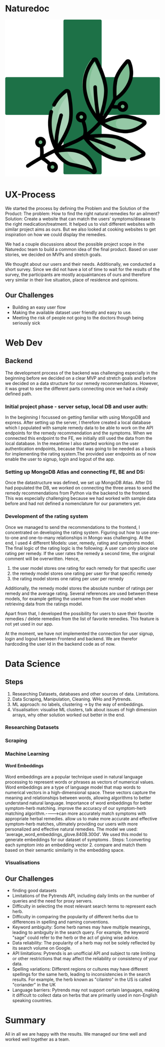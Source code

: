 # Naturedoc 
![Logo](https://github.com/TechLabs-Berlin/wt23-naturdoc/blob/main/UX/logoNaturdoc.png)


# UX-Process 
We started the process by defining the Problem and the Solution of the Product: The problem: How to find the right natural remedies for an ailment? Solution: Create a website that can match the users’ symptoms/disease to the right medication/treatment. It helped us to visit different websites with similar project aims as ours. But we also looked at cooking websites to get inspiration on how we could display the remedies. 

We had a couple discussions about the possible project scope in the Naturedoc team to build a common idea of the final product. Based on user stories, we decided on MVPs and stretch goals. 

We thought about our users and their needs. Additionally, we conducted a short survey. Since we did not have a lot of time to wait for the results of the survey, the participants are mostly acquaintances of ours and therefore very similar in their live situation, place of residence and opinions. 


## Our Challenges 
- Building an easy user flow 
- Making the available dataset user friendly and easy to use. 
- Meeting the risk of people not going to the doctors though being seriously sick 

# Web Dev

## Backend

The development process of the backend was challenging especially in the beginning before we decided on a clear MVP and stretch goals and before we decided on a data structure for our remedy recommendations. However, it was great to see the different parts connecting once we had a clealy defined path. 

### Initial project phase - server setup, local DB and user auth:
In the beginning I focussed on getting familiar with using MongoDB and express. After setting up the server, I therefore created a local database which I populated with sample remedy data to be able to work on the API endpoints for the remedy recommendation and the symptoms. When we connected this endpoint to the FE, we initially still used the data from the local database. 
In the meantime I also started working on the user authentication endpoints, because that was going to be needed as a basis for implementing the rating system.The provided user endpoints as of now enable the user to signup, login and logout of the app. 

### Setting up MongoDB Atlas and connecting FE, BE and DS:
Once the datastructure was defined, we set up MongoDB Atlas. After DS had populated the DB, we worked on connecting the three areas to send the remedy recommendations from Python via the backend to the frontend. This was especially challenging because we had worked with sample data before and had not defined a nomenclature for our parameters yet. 

### Development of the rating system 
Once we managed to send the recommendations to the frontend, I concentrated on developing the rating system. Figuring out how to use one-to-one and one-to-many relationships in Mongo was challenging. At the end, I used 4 different Models: user, remedy, rating and symptoms model. The final logic of the rating logic is the following: 
A user can only place one rating per remedy. If the user rates the remedy a second time, the original comment will be overwritten. Hence, 
1. the user model stores one rating for each remedy for that specific user
2. the remedy model stores one rating per user for that specific remedy 
3. the rating model stores one rating per user per remedy

Additionally, the remedy model stores the absolute number of ratings per remedy and the average rating.
Several references are used between these models, for example getting the username from the user model when retrieving data from the ratings model.

Apart from that, I developed the possibility for users to save their favorite remedies / delete remedies from the list of favorite remedies. This feature is not yet used in our app.

At the moment, we have not implemented the connection for user signup, login and logout between Frontend and backend. We are therefor hardcoding the user Id in the backend code as of now. 


# Data Science

## Steps

1. Researching Datasets, databases and other sources of data. Limitations.
2. Data Scraping, Manipulation, Cleaning. WHo and Pytrends.
3. ML approach: no labels, clustering -> by the way of embeddings.
4. Visualisation: visualise ML clusters, talk about issues of high dimension arrays, why other solution worked out better in the end.

### Researching Datasets

### Scraping

### Machine Learning

#### Word Embeddings

Word embeddings are a popular technique used in natural language processing to represent words or phrases as vectors of numerical values. Word embeddings are a type of language model that map words to numerical vectors in a high-dimensional space. These vectors capture the meaning and relationships between words, allowing algorithms to better understand natural language.
Importance of word embeddings for better symptom-herb matching.
improve the accuracy of our symptom-herb matching algorithm.---->can more accurately match symptoms with appropriate herbal remedies.
allow us to make more accurate and effective symptom-herb matches, ultimately providing our users with more personalized and effective natural remedies.
The model we used: 'average_word_embeddings_glove.840B.300d'. We used this model to generate embeddings for our dataset of symptoms .
Steps:
1.converting each symptom into an embedding vector
2. compare and match them based on their semantic similarity in the embedding space.

### Visualisations

## Our Challenges

* finding good datasets
* Limitations of the Pytrends API, including daily limits on the number of queries and the need for proxy servers.
* Difficulty in selecting the most relevant search terms to represent each herb.
* Difficulty in comparing the popularity of different herbs due to differences in spelling and naming conventions.
* Keyword ambiguity: Some herb names may have multiple meanings, leading to ambiguity in the search query. For example, the keyword "sage" could refer to the herb or the act of giving wise advice.
* Data reliability: The popularity of a herb may not be solely reflected by its search volume on Google.
* API limitations: Pytrends is an unofficial API and subject to rate limiting or other restrictions that may affect the reliability or consistency of your data.
* Spelling variations: Different regions or cultures may have different spellings for the same herb, leading to inconsistencies in the search results. For example, the herb known as "cilantro" in the US is called "coriander" in the UK
* Language barriers: Pytrends may not support certain languages, making it difficult to collect data on herbs that are primarily used in non-English speaking countries.

# Summary 
All in all we are happy with the results. We managed our time well and worked well together as a team. 
